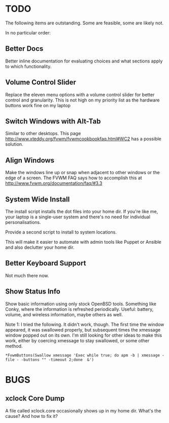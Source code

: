 # TODO

The following items are outstanding. Some are feasible, some are likely not.

In no particular order:

## Better Docs

Better inline documentation for evaluating choices and what sections apply to which functionality.

## Volume Control Slider

Replace the eleven menu options with a volume control slider for better control and granularity. This is not high on my priority list as the hardware buttons work fine on my laptop

## Switch Windows with Alt-Tab

Similar to other desktops. This page http://www.xteddy.org/fvwm/fvwmcookbookfaq.html#WC2 has a possible solution.

## Align Windows

Make the windows line up or snap when adjacent to other windows or the edge of a screen. The FVWM FAQ says how to accomplish this at http://www.fvwm.org/documentation/faq/#3.3

## System Wide Install

The install script installs the dot files into your home dir. If you're like me, your laptop is a single-user system and there's no need for individual personalisations.

Provide a second script to install to system locations.

This will make it easier to automate with admin tools like Puppet or Ansible and also declutter your home dir.

## Better Keyboard Support

Not much there now.

## Show Status Info

Show basic information using only stock OpenBSD tools. Something like Conky, where the information is refreshed periodically. Useful: battery, volume, and wireless information, maybe others as well.

Note 1: I tried the following. It didn't work, though. The first time the window appeared, it was swallowed properly, but subsequent times the xmessage window popped out on its own. I'm still looking for other ideas to make this work, either by coercing xmessage to stay swallowed, or some other method.

    *FvwmButtons(Swallow xmessage 'Exec while true; do apm -b | xmessage -file - -buttons "" -timeout 2;done  &')

# BUGS

## xclock Core Dump

A file called xclock.core occasionally shows up in my home dir. What's the cause? And how to fix it?

